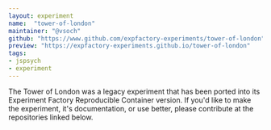```yaml
---
layout: experiment
name:  "tower-of-london"
maintainer: "@vsoch"
github: "https://www.github.com/expfactory-experiments/tower-of-london"
preview: "https://expfactory-experiments.github.io/tower-of-london"
tags:
- jspsych
- experiment
---
```


The Tower of London was a legacy experiment that has been ported into its Experiment Factory Reproducible Container version. If you'd like to make the experiment, it's documentation, or use better, please contribute at the repositories
linked below.
